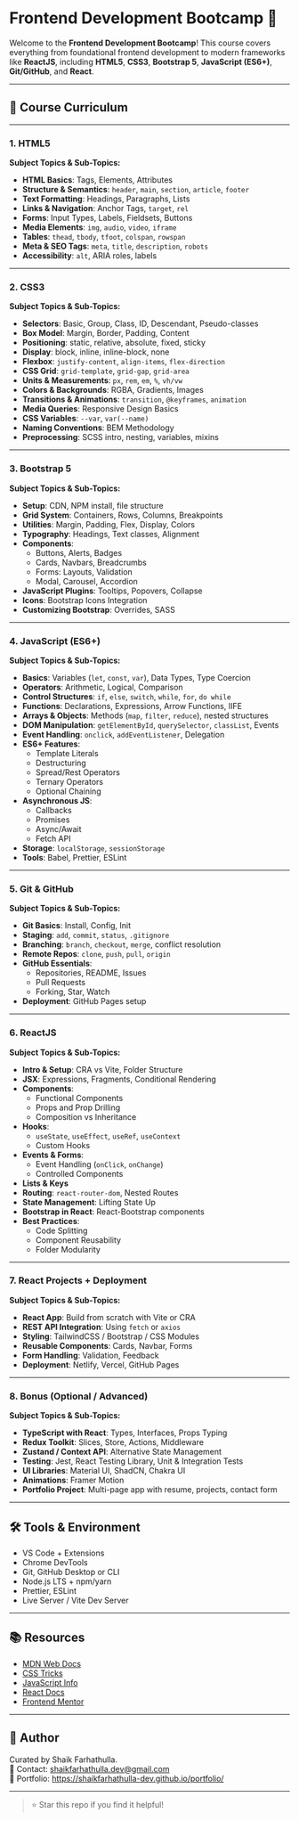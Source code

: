 # Frontend Development Bootcamp 🚀

Welcome to the **Frontend Development Bootcamp**! This course covers everything from foundational frontend development to modern frameworks like **ReactJS**, including **HTML5**, **CSS3**, **Bootstrap 5**, **JavaScript (ES6+)**, **Git/GitHub**, and **React**.

---

## 📘 Course Curriculum

---

### 1. HTML5  
**Subject Topics & Sub-Topics:**
- **HTML Basics**: Tags, Elements, Attributes
- **Structure & Semantics**: `header`, `main`, `section`, `article`, `footer`
- **Text Formatting**: Headings, Paragraphs, Lists
- **Links & Navigation**: Anchor Tags, `target`, `rel`
- **Forms**: Input Types, Labels, Fieldsets, Buttons
- **Media Elements**: `img`, `audio`, `video`, `iframe`
- **Tables**: `thead`, `tbody`, `tfoot`, `colspan`, `rowspan`
- **Meta & SEO Tags**: `meta`, `title`, `description`, `robots`
- **Accessibility**: `alt`, ARIA roles, labels

---

### 2. CSS3  
**Subject Topics & Sub-Topics:**
- **Selectors**: Basic, Group, Class, ID, Descendant, Pseudo-classes
- **Box Model**: Margin, Border, Padding, Content
- **Positioning**: static, relative, absolute, fixed, sticky
- **Display**: block, inline, inline-block, none
- **Flexbox**: `justify-content`, `align-items`, `flex-direction`
- **CSS Grid**: `grid-template`, `grid-gap`, `grid-area`
- **Units & Measurements**: `px`, `rem`, `em`, `%`, `vh/vw`
- **Colors & Backgrounds**: RGBA, Gradients, Images
- **Transitions & Animations**: `transition`, `@keyframes`, `animation`
- **Media Queries**: Responsive Design Basics
- **CSS Variables**: `--var`, `var(--name)`
- **Naming Conventions**: BEM Methodology
- **Preprocessing**: SCSS intro, nesting, variables, mixins

---

### 3. Bootstrap 5  
**Subject Topics & Sub-Topics:**
- **Setup**: CDN, NPM install, file structure
- **Grid System**: Containers, Rows, Columns, Breakpoints
- **Utilities**: Margin, Padding, Flex, Display, Colors
- **Typography**: Headings, Text classes, Alignment
- **Components**:
  - Buttons, Alerts, Badges
  - Cards, Navbars, Breadcrumbs
  - Forms: Layouts, Validation
  - Modal, Carousel, Accordion
- **JavaScript Plugins**: Tooltips, Popovers, Collapse
- **Icons**: Bootstrap Icons Integration
- **Customizing Bootstrap**: Overrides, SASS

---

### 4. JavaScript (ES6+)  
**Subject Topics & Sub-Topics:**
- **Basics**: Variables (`let`, `const`, `var`), Data Types, Type Coercion
- **Operators**: Arithmetic, Logical, Comparison
- **Control Structures**: `if`, `else`, `switch`, `while`, `for`, `do while`
- **Functions**: Declarations, Expressions, Arrow Functions, IIFE
- **Arrays & Objects**: Methods (`map`, `filter`, `reduce`), nested structures
- **DOM Manipulation**: `getElementById`, `querySelector`, `classList`, Events
- **Event Handling**: `onclick`, `addEventListener`, Delegation
- **ES6+ Features**:
  - Template Literals
  - Destructuring
  - Spread/Rest Operators
  - Ternary Operators
  - Optional Chaining
- **Asynchronous JS**:
  - Callbacks
  - Promises
  - Async/Await
  - Fetch API
- **Storage**: `localStorage`, `sessionStorage`
- **Tools**: Babel, Prettier, ESLint

---

### 5. Git & GitHub  
**Subject Topics & Sub-Topics:**
- **Git Basics**: Install, Config, Init
- **Staging**: `add`, `commit`, `status`, `.gitignore`
- **Branching**: `branch`, `checkout`, `merge`, conflict resolution
- **Remote Repos**: `clone`, `push`, `pull`, `origin`
- **GitHub Essentials**:
  - Repositories, README, Issues
  - Pull Requests
  - Forking, Star, Watch
- **Deployment**: GitHub Pages setup

---

### 6. ReactJS  
**Subject Topics & Sub-Topics:**
- **Intro & Setup**: CRA vs Vite, Folder Structure
- **JSX**: Expressions, Fragments, Conditional Rendering
- **Components**:
  - Functional Components
  - Props and Prop Drilling
  - Composition vs Inheritance
- **Hooks**:
  - `useState`, `useEffect`, `useRef`, `useContext`
  - Custom Hooks
- **Events & Forms**:
  - Event Handling (`onClick`, `onChange`)
  - Controlled Components
- **Lists & Keys**
- **Routing**: `react-router-dom`, Nested Routes
- **State Management**: Lifting State Up
- **Bootstrap in React**: React-Bootstrap components
- **Best Practices**:
  - Code Splitting
  - Component Reusability
  - Folder Modularity

---

### 7. React Projects + Deployment  
**Subject Topics & Sub-Topics:**
- **React App**: Build from scratch with Vite or CRA
- **REST API Integration**: Using `fetch` or `axios`
- **Styling**: TailwindCSS / Bootstrap / CSS Modules
- **Reusable Components**: Cards, Navbar, Forms
- **Form Handling**: Validation, Feedback
- **Deployment**: Netlify, Vercel, GitHub Pages

---

### 8. Bonus (Optional / Advanced)  
**Subject Topics & Sub-Topics:**
- **TypeScript with React**: Types, Interfaces, Props Typing
- **Redux Toolkit**: Slices, Store, Actions, Middleware
- **Zustand / Context API**: Alternative State Management
- **Testing**: Jest, React Testing Library, Unit & Integration Tests
- **UI Libraries**: Material UI, ShadCN, Chakra UI
- **Animations**: Framer Motion
- **Portfolio Project**: Multi-page app with resume, projects, contact form

---

## 🛠 Tools & Environment
- VS Code + Extensions
- Chrome DevTools
- Git, GitHub Desktop or CLI
- Node.js LTS + npm/yarn
- Prettier, ESLint
- Live Server / Vite Dev Server

---

## 📚 Resources
- [MDN Web Docs](https://developer.mozilla.org/)
- [CSS Tricks](https://css-tricks.com/)
- [JavaScript Info](https://javascript.info/)
- [React Docs](https://reactjs.org/)
- [Frontend Mentor](https://www.frontendmentor.io/)

---

## 🚀 Author
Curated by Shaik Farhathulla.  
📧 Contact: shaikfarhathulla.dev@gmail.com  
🔗 Portfolio: https://shaikfarhathulla-dev.github.io/portfolio/

---

> ⭐ Star this repo if you find it helpful!
